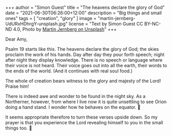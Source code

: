 +++
author = "Simon Guest"
title = "The heavens declare the glory of God"
date = "2021-06-30T06:26:00+12:00"
description = "Big things and small ones"
tags = [ "creation", "glory" ]
image = "martin-jernberg-UdURxHDhrgY-unsplash.jpg"
license = "Text by Simon Guest CC BY-NC-ND 4.0, Photo by [Martin Jernberg on Unsplash](https://unsplash.com/photos/UdURxHDhrgY)"
+++

Dear Amy,

Psalm 19 starts like this. The heavens declare the glory of God; the skies proclaim the work of his hands. Day after day they pour forth speech; night after night they display knowledge. There is no speech or language where their voice is not heard. Their voice goes out into all the earth, their words to the ends of the world. (And it continues with real soul food.)

The whole of creation bears witness to the glory and majesty of the Lord!  Praise him!

There is indeed awe and wonder to be found in the night sky. As a Northerner, however, from where I live now it is quite unsettling to see Orion doing a hand stand. I wonder how he behaves on the equator. 🤔

It seems appropriate therefore to turn these verses upside down. So my prayer is that you experience the Lord revealing himself to you in the small things too. 🙏

